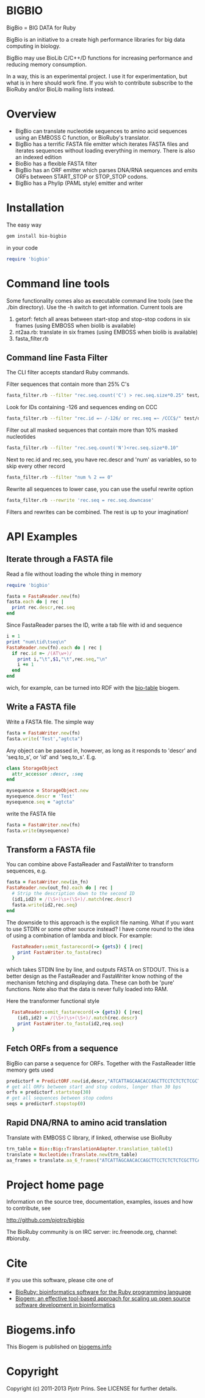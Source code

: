 # BIGBIO

BigBio = BIG DATA for Ruby

BigBio is an initiative to a create high performance libraries for big data
computing in biology.

BigBio may use BioLib C/C++/D functions for increasing performance and
reducing memory consumption.

In a way, this is an experimental project. I use it for
experimentation, but what is in here should work fine. If you wish to
contribute subscribe to the BioRuby and/or BioLib mailing lists
instead.

# Overview

* BigBio can translate nucleotide sequences to amino acid
  sequences using an EMBOSS C function, or BioRuby's translator.
* BigBio has a terrific FASTA file emitter which iterates FASTA files and
  iterates sequences without loading everything in memory. There is
  also an indexed edition
* BioBio has a flexible FASTA filter 
* BigBio has an ORF emitter which parses DNA/RNA sequences and emits
  ORFs between START_STOP or STOP_STOP codons.
* BigBio has a Phylip (PAML style) emitter and writer

# Installation

The easy way

```sh
gem install bio-bigbio
```

in your code

```ruby
require 'bigbio'
```

# Command line tools

Some functionality comes also as executable command line tools (see the
./bin directory). Use the -h switch to get information. Current tools
are 

1. getorf: fetch all areas between start-stop and stop-stop codons in six frames (using EMBOSS when biolib is available)
2. nt2aa.rb: translate in six frames (using EMBOSS when biolib is available)
3. fasta_filter.rb

## Command line Fasta Filter

The CLI filter accepts standard Ruby commands. 

Filter sequences that contain more than 25% C's

```sh
fasta_filter.rb --filter "rec.seq.count('C') > rec.seq.size*0.25" test/data/fasta/nt.fa
```

Look for IDs containing -126 and sequences ending on CCC

```sh
fasta_filter.rb --filter "rec.id =~ /-126/ or rec.seq =~ /CCC$/" test/data/fasta/nt.fa
```

Filter out all masked sequences that contain more than 10% masked
nucleotides

```sh
fasta_filter.rb --filter "rec.seq.count('N')<rec.seq.size*0.10" 
```

Next to rec.id and rec.seq, you have rec.descr and 'num' as variables,
so to skip every other record

```sh
fasta_filter.rb --filter "num % 2 == 0" 
```

Rewrite all sequences to lower case, you can use the useful rewrite
option

```sh
fasta_filter.rb --rewrite 'rec.seq = rec.seq.downcase'
```

Filters and rewrites can be combined. The rest is up to your imagination!

# API Examples

## Iterate through a FASTA file

Read a file without loading the whole thing in memory

```ruby
require 'bigbio'

fasta = FastaReader.new(fn)
fasta.each do | rec |
  print rec.descr,rec.seq
end
```

Since FastaReader parses the ID, write a tab file with id and sequence

```ruby
i = 1
print "num\tid\tseq\n"
FastaReader.new(fn).each do | rec |
  if rec.id =~ /(AT\w+)/
    print i,"\t",$1,"\t",rec.seq,"\n"
    i += 1
  end
end
```

wich, for example, can be turned into RDF with the
[bio-table](https://github.com/pjotrp/bioruby-table) biogem.

## Write a FASTA file

Write a FASTA file. The simple way

```ruby
fasta = FastaWriter.new(fn)
fasta.write('Test',"agtcta")
```

Any object can be passed in, however, as long as it responds to
'descr' and 'seq.to_s', or 'id' and 'seq.to_s'. E.g.

```ruby
class StorageObject
  attr_accessor :descr, :seq
end

mysequence = StorageObject.new
mysequence.descr = 'Test'
mysequence.seq = "agtcta"
```

write the FASTA file

```ruby
fasta = FastaWriter.new(fn)
fasta.write(mysequence)
```

## Transform a FASTA file

You can combine above FastaReader and FastaWriter to transform
sequences, e.g.

```ruby
fasta = FastaWriter.new(in_fn)
FastaReader.new(out_fn).each do | rec |
  # Strip the description down to the second ID
  (id1,id2) = /(\S+)\s+(\S+)/.match(rec.descr)
  fasta.write(id2,rec.seq)
end
```

The downside to this approach is the explicit file naming. What if you
want to use STDIN or some other source instead? I have come round to
the idea of using a combination of lambda and block. For example:

```ruby
  FastaReader::emit_fastarecord(-> {gets}) { |rec|
    print FastaWriter.to_fasta(rec)
  }
```

which takes STDIN line by line, and outputs FASTA on STDOUT. This is 
a better design as the FastaReader and FastaWriter know nothing of
the mechanism fetching and displaying data. These can both be 'pure' 
functions. Note also that the data is never fully loaded into RAM.

Here the transformer functional style

```ruby
  FastaReader::emit_fastarecord(-> {gets}) { |rec|
    (id1,id2) = /(\S+)\s+(\S+)/.match(rec.descr)
    print FastaWriter.to_fasta(id2,req.seq)
  }
```

## Fetch ORFs from a sequence

BigBio can parse a sequence for ORFs. Together with the FastaReader
little memory gets used

```ruby
predictorf = PredictORF.new(id,descr,"ATCATTAGCAACACCAGCTTCCTCTCTCTCGCTTCAAAGTTCACTACTCGTGGATCTCGT")
# get all ORFs between start and stop codons, longer than 30 bps
orfs = predictorf.startstop(30)
# get all sequences between stop codons
seqs = predictorf.stopstop(0)
```

## Rapid DNA/RNA to amino acid translation

Translate with EMBOSS C library, if linked, otherwise use BioRuby

```ruby
trn_table = Bio::Big::TranslationAdapter.translation_table(1)
translate = Nucleotide::Translate.new(trn_table)
aa_frames = translate.aa_6_frames("ATCATTAGCAACACCAGCTTCCTCTCTCTCGCTTCAAAGTTCACTACTCGTGGATCTCGT")
```

# Project home page

Information on the source tree, documentation, examples, issues and
how to contribute, see

  http://github.com/pjotrp/bigbio

The BioRuby community is on IRC server: irc.freenode.org, channel: #bioruby.

# Cite

If you use this software, please cite one of
  
* [BioRuby: bioinformatics software for the Ruby programming language](http://dx.doi.org/10.1093/bioinformatics/btq475)
* [Biogem: an effective tool-based approach for scaling up open source software development in bioinformatics](http://dx.doi.org/10.1093/bioinformatics/bts080)

# Biogems.info

This Biogem is published on [biogems.info](http://biogems.info/index.html#bigbio)

# Copyright

Copyright (c) 2011-2013 Pjotr Prins. See LICENSE for further details.

